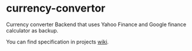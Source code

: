 currency-convertor
==================

Currency converter Backend that uses Yahoo Finance and Google finance calculator as backup.

You can find specification in projects [wiki](https://github.com/Apilityc/currency-convertor/wiki).
